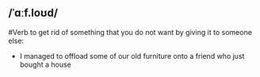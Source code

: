 ## /ˈɑːf.loʊd/ 
#Verb
to get rid of something that you do not want by giving it to someone else:

- I managed to offload some of our old furniture onto a friend who just bought a house
